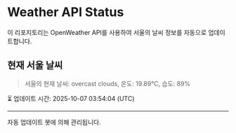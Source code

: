 
# Weather API Status

이 리포지토리는 OpenWeather API를 사용하여 서울의 날씨 정보를 자동으로 업데이트합니다.

## 현재 서울 날씨
> 서울의 현재 날씨: overcast clouds, 온도: 19.89°C, 습도: 89%

⏳ 업데이트 시간: 2025-10-07 03:54:04 (UTC)

---
자동 업데이트 봇에 의해 관리됩니다.
